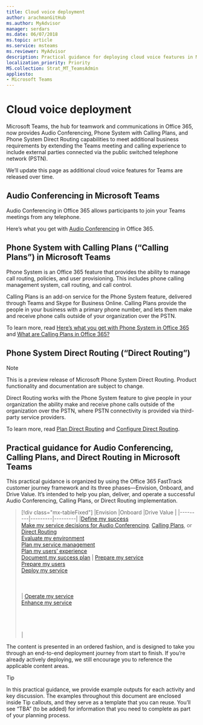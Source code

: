 ```yaml
---
title: Cloud voice deployment
author: arachmanGitHub
ms.author: MyAdvisor
manager: serdars
ms.date: 06/07/2018
ms.topic: article
ms.service: msteams
ms.reviewer: MyAdvisor
description: Practical guidance for deploying cloud voice features in Microsoft Teams.
localization_priority: Priority
MS.collection: Strat_MT_TeamsAdmin
appliesto: 
- Microsoft Teams
---
```


# Cloud voice deployment

Microsoft Teams, the hub for teamwork and communications in Office 365, now provides Audio Conferencing, Phone System with Calling Plans, and Phone System Direct Routing capabilities to meet additional business requirements by extending the Teams meeting and calling experience to include external parties connected via the public switched telephone network (PSTN).
 
We’ll update this page as additional cloud voice features for Teams are released over time.



## Audio Conferencing in Microsoft Teams


Audio Conferencing in Office 365 allows participants to join your Teams meetings from any telephone.

Here’s what you get with [Audio Conferencing](https://docs.microsoft.com/SkypeForBusiness/audio-conferencing-in-office-365/audio-conferencing-in-office-365) in Office 365.


## Phone System with Calling Plans (“Calling Plans”) in Microsoft Teams

Phone System is an Office 365 feature that provides the ability to manage call routing, policies, and user provisioning. This includes phone calling management system, call routing, and call control.

Calling Plans is an add-on service for the Phone System feature, delivered through Teams and Skype for Business Online. Calling Plans provide the people in your business with a primary phone number, and lets them make and receive phone calls outside of your organization over the PSTN.

To learn more, read [Here’s what you get with Phone System in Office 365](https://support.office.com/article/Here-s-what-you-get-with-Phone-System-in-Office-365-bc9756d1-8a2f-42c4-98f6-afb17c29231c) and [What are Calling Plans in Office 365?](https://support.office.com/article/What-are-Calling-Plans-in-Office-365-3dc773b9-95e0-4448-b2f1-887c54022429)


## Phone System Direct Routing (“Direct Routing”)

> [!NOTE]
> This is a preview release of Microsoft Phone System Direct Routing. Product functionality and documentation are subject to change.

Direct Routing works with the Phone System feature to give people in your organization the ability make and receive phone calls outside of the organization over the PSTN, where PSTN connectivity is provided via third-party service providers.

To learn more, read [Plan Direct Routing](https://docs.microsoft.com/SkypeForBusiness/skype-for-business-hybrid-solutions/plan-your-phone-system-cloud-pbx-solution/plan-direct-routing) and [Configure Direct Routing](https://docs.microsoft.com/SkypeForBusiness/skype-for-business-hybrid-solutions/plan-your-phone-system-cloud-pbx-solution/configure-direct-routing).

## Practical guidance for Audio Conferencing, Calling Plans, and Direct Routing in Microsoft Teams

This practical guidance is organized by using the Office 365 FastTrack customer journey framework and its three phases&mdash;Envision, Onboard, and Drive Value. It’s intended to help you plan, deliver, and operate a successful Audio Conferencing, Calling Plans, or Direct Routing implementation.

> [!div class="mx-tableFixed"]
> |Envision  |Onboard  |Drive Value  |
> |---------|---------|---------|
> |[Define my success](1-envision-define-my-success-cloud-voice.md) <br> [Make my service decisions for Audio Conferencing](2-envision-make-my-service-decisions-audio-conferencing.md), [Calling Plans](2-envision-make-my-service-decisions-phone-system.md), or [Direct Routing](2-envision-make-my-service-decisions-direct-routing.md) <br> [Evaluate my environment](3-envision-evaluate-my-environment.md) <br> [Plan my service management](4-envision-plan-my-service-management.md) <br> [Plan my users’ experience](5-envision-plan-my-users-experience.md) <br> [Document my success plan](6-envision-document-my-success-plan.md)    | [Prepare my service](1-onboard-prepare-my-service.md) <br> [Prepare my users](2-onboard-prepare-my-users.md) <br> [Deploy my service](3-onboard-deploy-my-service.md)  <br> <br> <br> <br>     | [Operate my service](1-drive-value-operate-my-service.md) <br> [Enhance my service](2-drive-value-enhance-my-service.md) <br> <br> <br> <br> <br>      |

The content is presented in an ordered fashion, and is designed to take you through an end-to-end deployment journey from start to finish. If you’re already actively deploying, we still encourage you to reference the applicable content areas.


> [!TIP]
> In this practical guidance, we provide example outputs for each activity and key discussion. The examples throughout this document are enclosed inside Tip callouts, and they serve as a template that you can reuse. You’ll see “TBA” (to be added) for information that you need to complete as part of your planning process.
